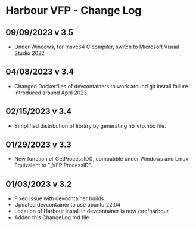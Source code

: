 # Harbour VFP - Change Log

## 09/09/2023 v 3.5
* Under Windows, for msvc64 C compiler, switch to Microsoft Visual Studio 2022

## 04/08/2023 v 3.4
* Changed Dockerfiles of devcontainers to work around git install failure introduced around April 2023.

## 02/15/2023 v 3.4
* Simplified distribution of library by generating hb_vfp.hbc file.

## 01/29/2023 v 3.3
* New function el_GetProcessID(), compatible under Windows and Linux. Equivalent to "_VFP.ProcessID".

## 01/03/2023 v 3.2
* Fixed issue with devcontainer builds
* Updated devcontainer to use ubuntu:22.04
* Location of Harbour install in devcontainer is now /src/harbour
* Added this ChangeLog.md file